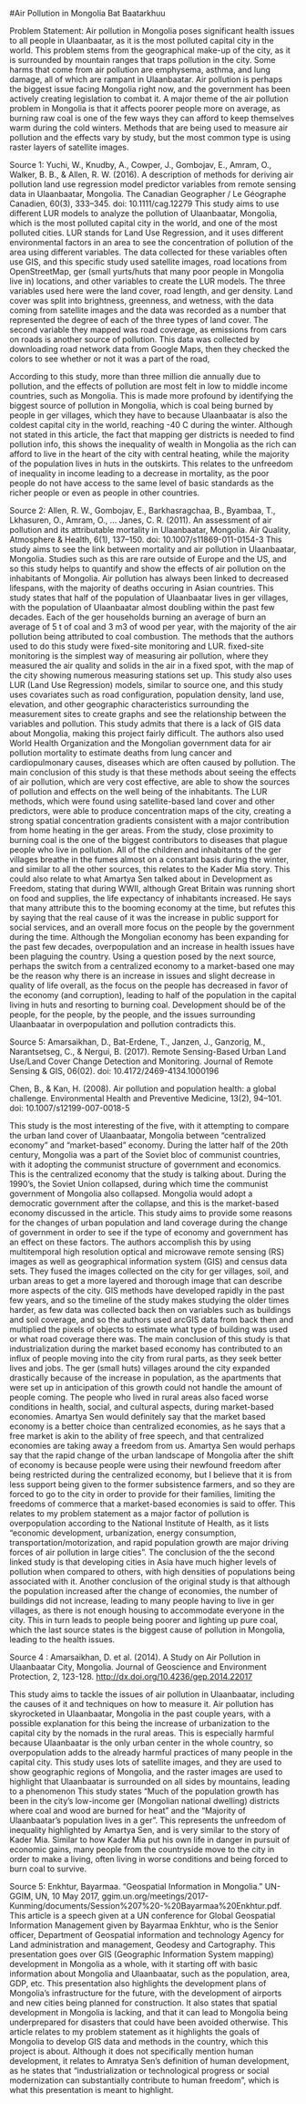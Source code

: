 
#Air Pollution in Mongolia
Bat Baatarkhuu

Problem Statement: Air pollution in Mongolia poses significant health issues to all people in Ulaanbaatar, as it is the most polluted capital city in the world. This problem stems from the geographical make-up of the city, as it is surrounded by mountain ranges that traps pollution in the city. Some harms that come from air pollution are emphysema, asthma, and lung damage, all of which are rampant in Ulaanbaatar. Air pollution is perhaps the biggest issue facing Mongolia right now, and the government has been actively creating legislation to combat it. A major theme of the air pollution problem in Mongolia is that it affects poorer people more on average, as burning raw coal is one of the few ways they can afford to keep themselves warm during the cold winters. Methods that are being used to measure air pollution and the effects vary by study, but the most common type is using raster layers of satellite images.


Source 1: Yuchi, W., Knudby, A., Cowper, J., Gombojav, E., Amram, O., Walker, B. B., & Allen, R. W. (2016). A description of methods for deriving air pollution land use regression model predictor variables from remote sensing data in Ulaanbaatar, Mongolia. The Canadian Geographer / Le Géographe Canadien, 60(3), 333–345. doi: 10.1111/cag.12279
	This study aims to use different LUR models to analyze the pollution of Ulaanbaatar, Mongolia, which is the most polluted capital city in the world, and one of the most polluted cities. LUR stands for Land Use Regression, and it uses different environmental factors in an area to see the concentration of pollution of the area using different variables. The data collected for these variables often use GIS, and this specific study used satellite images, road locations from OpenStreetMap, ger (small yurts/huts that many poor people in Mongolia live in) locations, and other variables to create the LUR models. The three variables used here were the land cover, road length, and ger density. Land cover was split into brightness, greenness, and wetness, with the data coming from satellite images and the data was recorded as a number that represented the degree of each of the three types of land cover. The second variable they mapped was road coverage, as emissions from cars on roads is another source of pollution. This data was collected by downloading road network data from Google Maps, then they checked the colors to see whether or not it was a part of the road, 

According to this study, more than three million die annually due to pollution, and the effects of pollution are most felt in low to middle income countries, such as Mongolia. This is made more profound by identifying the biggest source of pollution in Mongolia, which is coal being burned by people in ger villages, which they have to because Ulaanbaatar is also the coldest capital city in the world, reaching -40 C during the winter. Although not stated in this article, the fact that mapping ger districts is needed to find pollution info, this shows the inequality of wealth in Mongolia as the rich can afford to live in the heart of the city with central heating, while the majority of the population lives in huts in the outskirts. This relates to the unfreedom of inequality in income leading to a decrease in mortality, as the poor people do not have access to the same level of basic standards as the richer people or even as people in other countries. 
	

Source 2: Allen, R. W., Gombojav, E., Barkhasragchaa, B., Byambaa, T., Lkhasuren, O., Amram, O., … Janes, C. R. (2011). An assessment of air pollution and its attributable mortality in Ulaanbaatar, Mongolia. Air Quality, Atmosphere & Health, 6(1), 137–150. doi: 10.1007/s11869-011-0154-3
This study aims to see the link between mortality and air pollution in Ulaanbaatar, Mongolia. Studies such as this are rare outside of Europe and the US, and so this study helps to quantify and show the effects of air pollution on the inhabitants of Mongolia. Air pollution has always been linked to decreased lifespans, with the majority of deaths occuring in Asian countries. This study states that half of the population of Ulaanbaatar lives in ger villages, with the population of Ulaanbaatar almost doubling within the past few decades. Each of the ger households burning an average of burn an average of 5 t of coal and 3 m3 of wood per year, with the majority of the air pollution being attributed to coal combustion. The methods that the authors used to do this study were fixed-site monitoring and LUR. fixed-site monitoring is the simplest way of measuring air pollution, where they measured the air quality and solids in the air in a fixed spot, with the map of the city showing numerous measuring stations set up. This study also uses LUR (Land Use Regression) models, similar to source one, and this study uses covariates such as  road configuration, population density, land use, elevation, and other geographic characteristics surrounding the measurement sites to create graphs and see the relationship between the variables and pollution. This study admits that there is a lack of GIS data about Mongolia, making this project fairly difficult. The authors also used World Health Organization and the Mongolian government data for air pollution mortality to estimate deaths from lung cancer and cardiopulmonary causes, diseases which are often caused by pollution. 
	The main conclusion of this study is that these methods about seeing the effects of air pollution, which are very cost effective, are able to show the sources of pollution and effects on the well being of the inhabitants. The LUR methods, which were found using satellite-based land cover and other predictors, were able to produce concentration maps of the city, creating a strong spatial concentration gradients consistent with a major contribution from home heating in the ger areas. From the study, close proximity to burning coal is the one of the biggest contributors to diseases that plague people who live in pollution. All of the children and inhabitants of the ger villages breathe in the fumes almost on a constant basis during the winter, and similar to all the other sources, this relates to the Kader Mia story. This could also relate to what Amartya Sen talked about in Development as Freedom, stating that during WWII, although Great Britain was running short on food and supplies, the life expectancy of inhabitants increased. He says that many attribute this to the booming economy at the time, but refutes this by saying that the real cause of it was the increase in public support for social services, and an overall more focus on the people by the government during the time. Although the Mongolian economy has been expanding for the past few decades, overpopulation and an increase in health issues have been plaguing the country. Using a question posed by the next source, perhaps the switch from a centralized economy to a market-based one may be the reason why there is an increase in issues and slight decrease in quality of life overall, as the focus on the people has decreased in favor of the economy (and corruption), leading to half of the population in the capital living in huts and resorting to burning coal. Development should be of the people, for the people, by the people, and the issues surrounding Ulaanbaatar in overpopulation and pollution contradicts this. 


Source 5: Amarsaikhan, D., Bat-Erdene, T., Janzen, J., Ganzorig, M., Narantsetseg, C., & Nergui, B. (2017). Remote Sensing-Based Urban Land Use/Land Cover Change Detection and Monitoring. Journal of Remote Sensing & GIS, 06(02). doi: 10.4172/2469-4134.1000196

Chen, B., & Kan, H. (2008). Air pollution and population health: a global challenge. Environmental Health and Preventive Medicine, 13(2), 94–101. doi: 10.1007/s12199-007-0018-5


This study is the most interesting of the five, with it attempting to compare the urban land cover of Ulaanbaatar, Mongolia between “centralized economy” and “market-based” economy. During the latter half of the 20th century, Mongolia was a part of the Soviet bloc of communist countries, with it adopting the communist structure of government and economics. This is the centralized economy that the study is talking about. During the 1990’s, the Soviet Union collapsed, during which time the communist government of Mongolia also collapsed. Mongolia would adopt a democratic government after the collapse, and this is the market-based economy discussed in the article. This study aims to provide some reasons for the changes of urban population and land coverage during the change of government in order to see if the type of economy and government has an effect on these factors. The authors accomplish this by using multitemporal high resolution optical and microwave remote sensing (RS) images as well as geographical information system (GIS) and census data sets. They fused the images collected on the city for ger villages, soil, and urban areas to get a more layered and thorough image that can describe more aspects of the city. GIS methods have developed rapidly in the past few years, and so the timeline of the study makes studying the older times harder, as few data was collected back then on variables such as buildings and soil coverage, and so the authors used arcGIS data from back then and multiplied the pixels of objects to estimate what type of building was used or what road coverage there was. 
The main conclusion of this study is that industrialization during the market based economy has contributed to an influx of people moving into the city from rural parts, as they seek better lives and jobs. The ger (small huts) villages around the city expanded drastically because of the increase in population, as the apartments that were set up in anticipation of this growth could not handle the amount of people coming. The people who lived in rural areas also faced worse conditions in health, social, and cultural aspects, during market-based economies. Amartya Sen would definitely say that the market based economy is a better choice than centralized economies, as he says that a free market is akin to the ability of free speech, and that centralized economies are taking away a freedom from us. Amartya Sen would perhaps say that the rapid change of the urban landscape of Mongolia after the shift of economy is because people were using their newfound freedom after being restricted during the centralized economy, but I believe that it is from less support being given to the former subsistence farmers, and so they are forced to go to the city in order to provide for their families, limiting the freedoms of commerce that a market-based economies is said to offer. 
This relates to my problem statement as a major factor of pollution is overpopulation according to the National Institute of Health, as it lists “economic development, urbanization, energy consumption, transportation/motorization, and rapid population growth are major driving forces of air pollution in large cities”. The conclusion of the the second linked study is that developing cities in Asia have much higher levels of pollution when compared to others, with high densities of populations being associated with it. Another conclusion of the original study is that although the population increased after the change of economies, the number of buildings did not increase, leading to many people having to live in ger villages, as there is not enough housing to accommodate everyone in the city. This in turn leads to people being poorer and lighting up pure coal, which the last source states is the biggest cause of pollution in Mongolia, leading to the health issues. 

Source 4 : Amarsaikhan, D. et al. (2014). A Study on Air Pollution in Ulaanbaatar City, Mongolia. Journal of Geoscience and Environment Protection, 2, 123-128. http://dx.doi.org/10.4236/gep.2014.22017

This study aims to tackle the issues of air pollution in Ulaanbaatar, including the causes of it and techniques on how to measure it. Air pollution has skyrocketed in Ulaanbaatar, Mongolia in the past couple years, with a possible explanation for this being the increase of urbanization to the capital city by the nomads in the rural areas. This is especially harmful because Ulaanbaatar is the only urban center in the whole country, so overpopulation adds to the already harmful practices of many people in the capital city. This study uses lots of satellite images, and they are used to show geographic regions of Mongolia, and the raster images are used to highlight that Ulaanbaatar is surrounded on all sides by mountains, leading to a phenomenon
This study states “Much of the population growth has been in the city’s low-income ger (Mongolian national dwelling) districts where coal and wood are burned for heat” and the “Majority of Ulaanbaatar’s population lives in a ger”. This represents the unfreedom of inequality highlighted by Amartya Sen, and is very similar to the story of Kader Mia. Similar to how Kader Mia put his own life in danger in pursuit of economic gains, many people from the countryside move to the city in order to make a living, often living in worse conditions and being forced to burn coal to survive. 








Source 5: Enkhtur, Bayarmaa. “Geospatial Information in Mongolia.” UN-GGIM, UN, 10 May 2017, ggim.un.org/meetings/2017-Kunming/documents/Session%207%20-%20Bayarmaa%20Enkhtur.pdf.
	This article is a speech given at a UN conference for Global Geospatial Information Management given by Bayarmaa Enkhtur, who is the Senior officer, Department of Geospatial information and technology Agency for Land administration and management, Geodesy and Cartography. This presentation goes over GIS (Geographic Information System mapping) development in Mongolia as a whole, with it starting off with basic information about Mongolia and Ulaanbaatar, such as the population, area, GDP, etc. This presentation also highlights the development plans of Mongolia’s infrastructure for the future, with the development of airports and new cities being planned for construction. It also states that spatial development in Mongolia is lacking, and that it can lead to Mongolia being underprepared for disasters that could have been avoided otherwise. 
	This article relates to my problem statement as it highlights the goals of Mongolia to develop GIS data and methods in the country, which this project is about. Although it does not specifically mention human development, it relates to Amratya Sen’s definition of human development, as he states that “industrialization or technological progress or social modernization can substantially contribute to human freedom”, which is what this presentation is meant to highlight. 
